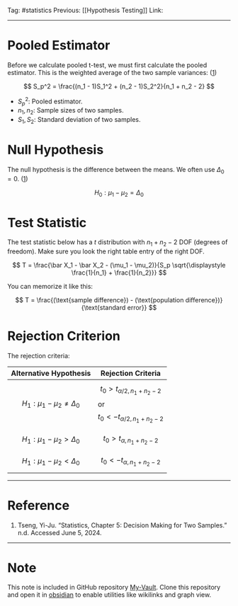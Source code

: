 Tag: #statistics 
Previous: [[Hypothesis Testing]]
Link: 

---

# Pooled Estimator

Before we calculate pooled t-test, we must first calculate the pooled estimator. This is the weighted average of the two sample variances: (<u>1</u>)

$$
S_p^2 = \frac{(n_1 - 1)S_1^2 + (n_2 - 1)S_2^2}{n_1 + n_2 - 2}
$$

- $S_p^2$: Pooled estimator.
- $n_1, n_2$: Sample sizes of two samples.
- $S_1, S_2$: Standard deviation of two samples.

# Null Hypothesis

The null hypothesis is the difference between the means. We often use $\Delta_0 = 0$. (<u>1</u>)

$$
H_0: \mu_1 - \mu_2 = \Delta_0
$$

# Test Statistic

The test statistic below has a $t$ distribution with $n_1 + n_2 - 2$ DOF (degrees of freedom). Make sure you look the right table entry of the right DOF.

$$
T = \frac{\bar X_1 - \bar X_2 - (\mu_1 - \mu_2)}{S_p \sqrt{\displaystyle \frac{1}{n_1} + \frac{1}{n_2}}}
$$

You can memorize it like this:

$$
T = \frac{(\text{sample difference}) - (\text{population difference})}{\text{standard error}}
$$

# Rejection Criterion

The rejection criteria:

| Alternative Hypothesis              | Rejection Criteria                                                                                             |
| ----------------------------------- | -------------------------------------------------------------------------------------------------------------- |
| $$H_1: \mu_1 - \mu_2\neq \Delta_0$$ | $$t_0 > t_{\displaystyle\alpha / 2, n_1 + n_2 - 2}$$ or $$t_0 < -t_{\displaystyle \alpha / 2, n_1 + n_2 - 2}$$ |
| $$H_1: \mu_1 - \mu_2 > \Delta_0$$   | $$t_0 > t_{\displaystyle\alpha, n_1 + n_2 - 2}$$                                                               |
| $$H_1: \mu_1 - \mu_2 < \Delta_0$$   | $$t_0 < -t_{\displaystyle\alpha, n_1 + n_2 - 2}$$                                                              |

---

# Reference

1. Tseng, Yi-Ju. “Statistics, Chapter 5: Decision Making for Two Samples.” n.d. Accessed June 5, 2024.

---

# Note

This note is included in GitHub repository [My-Vault](https://github.com/LittleD3092/My-Vault.git). Clone this repository and open it in [obsidian](https://obsidian.md/) to enable utilities like wikilinks and graph view.
